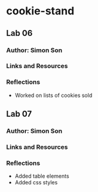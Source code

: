 # cookie-stand

## Lab 06

### Author: Simon Son

### Links and Resources

### Reflections

- Worked on lists of cookies sold

## Lab 07

### Author: Simon Son

### Links and Resources

### Reflections

- Added table elements
- Added css styles